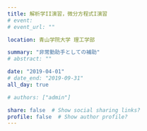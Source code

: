 ```yaml
---
title: 解析学II演習，微分方程式I演習
# event: 
# event_url: ""

location: 青山学院大学 理工学部

summary: "非常勤助手としての補助"
# abstract: ""

date: "2019-04-01"
# date_end: "2019-09-31"
all_day: true

# authors: ["admin"]

share: false  # Show social sharing links?
profile: false  # Show author profile?
---
```

